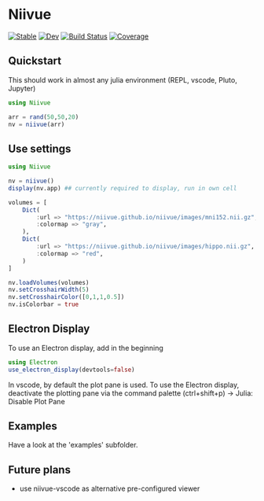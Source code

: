 # Niivue

[![Stable](https://img.shields.io/badge/docs-stable-blue.svg)](https://korbinian90.github.io/Niivue.jl/stable/)
[![Dev](https://img.shields.io/badge/docs-dev-blue.svg)](https://korbinian90.github.io/Niivue.jl/dev/)
[![Build Status](https://github.com/korbinian90/Niivue.jl/actions/workflows/CI.yml/badge.svg?branch=main)](https://github.com/korbinian90/Niivue.jl/actions/workflows/CI.yml?query=branch%3Amain)
[![Coverage](https://codecov.io/gh/korbinian90/Niivue.jl/branch/main/graph/badge.svg)](https://codecov.io/gh/korbinian90/Niivue.jl)

## Quickstart

This should work in almost any julia environment (REPL, vscode, Pluto, Jupyter)

```julia
using Niivue

arr = rand(50,50,20)
nv = niivue(arr)
```

## Use settings

```julia
using Niivue

nv = niivue()
display(nv.app) ## currently required to display, run in own cell

volumes = [
    Dict(
        :url => "https://niivue.github.io/niivue/images/mni152.nii.gz",
        :colormap => "gray",
    ),
    Dict(
        :url => "https://niivue.github.io/niivue/images/hippo.nii.gz", 
        :colormap => "red",
    )
]

nv.loadVolumes(volumes)
nv.setCrosshairWidth(5)
nv.setCrosshairColor([0,1,1,0.5])
nv.isColorbar = true
```

## Electron Display

To use an Electron display, add in the beginning

```julia
using Electron
use_electron_display(devtools=false)
```

In vscode, by default the plot pane is used. To use the Electron display, deactivate the plotting pane via the command palette (ctrl+shift+p) -> Julia: Disable Plot Pane

## Examples

Have a look at the 'examples' subfolder.

## Future plans

- use niivue-vscode as alternative pre-configured viewer
